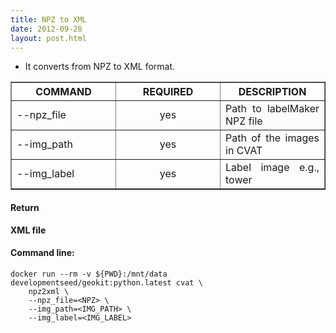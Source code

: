```yaml
---
title: NPZ to XML
date: 2012-09-28
layout: post.html
---
```


- It converts from NPZ to XML format.

<table border cellpadding="5">
	<tr>
		<th style="width: 30%;">COMMAND</th> 
        <th style="width: 30%;">REQUIRED</th> 
        <th style="width: 30%;">DESCRIPTION</th>
	</tr>
	<tr>
		<td style="text-align: justify; vertical-align: middle;">--npz_file</td> 
        <td style="text-align: center; vertical-align: middle;">yes</td>
        <td style="text-align: justify; vertical-align: middle;">Path to labelMaker NPZ file</td>
	</tr>
	<tr>
		<td style="text-align: justify; vertical-align: middle;">--img_path</td> 
        <td style="text-align: center; vertical-align: middle;">yes</td>
        <td style="text-align: justify; vertical-align: middle;">Path of the images in CVAT</td>
	</tr>       
	<tr>
		<td style="text-align: justify; vertical-align: middle;">--img_label</td> 
        <td style="text-align: center; vertical-align: middle;">yes</td>
        <td style="text-align: justify; vertical-align: middle;">Label image e.g., tower</td>
	</tr>     
</table>

#### Return

**XML file** 

#### Command line:

```
docker run --rm -v ${PWD}:/mnt/data developmentseed/geokit:python.latest cvat \    
    npz2xml \
    --npz_file=<NPZ> \
    --img_path=<IMG_PATH> \
    --img_label=<IMG_LABEL>  
```
